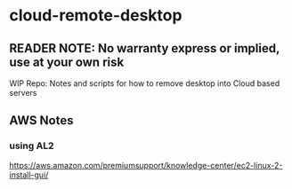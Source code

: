 # cloud-remote-desktop

## READER NOTE: No warranty express or implied, use at your own risk
WIP Repo: Notes and scripts for how to remove desktop into Cloud based servers

## AWS Notes

### using AL2
https://aws.amazon.com/premiumsupport/knowledge-center/ec2-linux-2-install-gui/
